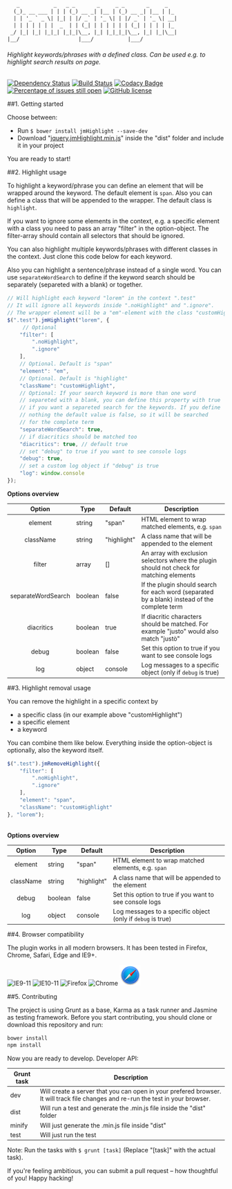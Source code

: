 ```
   _           _   _ _       _     _ _       _     _   
  (_)_ __ ___ | | | (_) __ _| |__ | (_) __ _| |__ | |_ 
  | | '_ ` _ \| |_| | |/ _` | '_ \| | |/ _` | '_ \| __|
  | | | | | | |  _  | | (_| | | | | | | (_| | | | | |_ 
 _/ |_| |_| |_|_| |_|_|\__, |_| |_|_|_|\__, |_| |_|\__|
|__/                   |___/           |___/           

```

###### Highlight keywords/phrases with a defined class. Can be used e.g. to highlight search results on page.

[![Dependency Status](https://www.versioneye.com/user/projects/55893384306662001e0000e8/badge.svg?style=flat)](https://www.versioneye.com/user/projects/55893384306662001e0000e8)
[![Build Status](https://travis-ci.org/julmot/jmHighlight.svg?branch=master)](https://travis-ci.org/julmot/jmHighlight)
[![Codacy Badge](https://api.codacy.com/project/badge/grade/27a3ed45370f41e89b02073b214c18a7)](https://www.codacy.com/app/julmot/jmHighlight)
[![Percentage of issues still open](http://isitmaintained.com/badge/open/julmot/jmHighlight.svg)](http://isitmaintained.com/project/julmot/jmHighlight "Percentage of issues still open")
[![GitHub license](https://img.shields.io/badge/license-MIT-blue.svg)](https://raw.githubusercontent.com/julmot/jmHighlight/master/LICENSE)

##1. Getting started

Choose between:
- Run `$ bower install jmHighlight --save-dev`
- Download "[jquery.jmHighlight.min.js](https://github.com/julmot/jmHighlight/blob/master/dist/jquery.jmHighlight.min.js)" inside the "dist" folder and include it in your project

You are ready to start!

##2. Highlight usage

To highlight a keyword/phrase you can define an element that will be wrapped around the
keyword. The default element is `span`. Also you can define a class that will be appended
to the wrapper. The default class is `highlight`. 

If you want to ignore some elements in the context, e.g. a specific element with a class you need to
pass an array "filter" in the option-object. The filter-array should contain all selectors that should be ignored.

You can also highlight multiple keywords/phrases with different classes in the context. Just clone this code below for each keyword.

Also you can highlight a sentence/phrase instead of a single word. You can use `separateWordSearch`
to define if the keyword search should be separately (separeted with a blank) or together.

```javascript
// Will highlight each keyword "lorem" in the context ".test"
// It will ignore all keywords inside ".noHighlight" and ".ignore".
// The wrapper element will be a "em"-element with the class "customHighlight"
$(".test").jmHighlight("lorem", {
     // Optional
    "filter": [
        ".noHighlight",
        ".ignore"
    ],
    // Optional. Default is "span"
    "element": "em",
    // Optional. Default is "highlight"
    "className": "customHighlight",
    // Optional: If your search keyword is more than one word
    // separeted with a blank, you can define this property with true
    // if you want a separeted search for the keywords. If you define
    // nothing the default value is false, so it will be searched
    // for the complete term
    "separateWordSearch": true,
    // if diacritics should be matched too
    "diacritics": true, // default true
    // set "debug" to true if you want to see console logs
    "debug": true,
    // set a custom log object if "debug" is true
    "log": window.console
});
```

**Options overview**

|       Option       | Type    | Default     | Description                                                                                   |
|:------------------:|---------|-------------|-----------------------------------------------------------------------------------------------|
|       element      | string  | "span"      | HTML element to wrap matched elements, e.g. `span`                                            |
|      className     | string  | "highlight" | A class name that will be appended to the element                                             |
|       filter       | array   | []          | An array with exclusion selectors where the plugin should not check for matching elements     |
| separateWordSearch | boolean | false       | If the plugin should search for each word (separated by a blank) instead of the complete term |
|     diacritics     | boolean | true        | If diacritic characters should be matched. For example "justo" would also match "justò"       |
|        debug       | boolean | false       | Set this option to true if you want to see console logs                                       |
|         log        | object  | console     | Log messages to a specific object (only if  `debug` is true)                                  |

##3. Highlight removal usage

You can remove the highlight in a specific context by
 - a specific class (in our example above "customHighlight")
 - a specific element
 - a keyword
 
You can combine them like below. Everything inside the option-object is optionally, also the keyword itself.

```javascript
$(".test").jmRemoveHighlight({
    "filter": [
        ".noHighlight",
        ".ignore"
    ],
    "element": "span",
    "className": "customHighlight"
}, "lorem");
		
```

**Options overview**

|   Option  | Type    | Default     | Description                                                  |
|:---------:|---------|-------------|--------------------------------------------------------------|
|  element  | string  | "span"      | HTML element to wrap matched elements, e.g. `span`           |
| className | string  | "highlight" | A class name that will be appended to the element            |
|   debug   | boolean | false       | Set this option to true if you want to see console logs      |
|    log    | object  | console     | Log messages to a specific object (only if  `debug` is true) |

##4. Browser compatibility

The plugin works in all modern browsers.
It has been tested in Firefox, Chrome, Safari, Edge and IE9+.

![IE9-11](https://raw.githubusercontent.com/alrra/browser-logos/master/internet-explorer/internet-explorer_48x48.png)
![IE10-11](https://raw.githubusercontent.com/alrra/browser-logos/master/internet-explorer-tile/internet-explorer-tile_48x48.png)
![Firefox](https://raw.githubusercontent.com/alrra/browser-logos/master/firefox/firefox_48x48.png)
![Chrome](https://raw.githubusercontent.com/alrra/browser-logos/master/chrome/chrome_48x48.png)
![Safari](https://raw.githubusercontent.com/alrra/browser-logos/master/safari/safari_48x48.png)


##5. Contributing

The project is using Grunt as a base, Karma as a task runner
and Jasmine as testing framework.
Before you start contributing, you should clone or download this repository and run:

```bash
bower install
npm install
```

Now you are ready to develop. Developer API:

| Grunt task | Description                                                                                                                      |
|------------|----------------------------------------------------------------------------------------------------------------------------------|
| dev        | Will create a server that you can open in your prefered browser. It will track file changes and re-run the test in your browser. |
| dist       | Will run a test and generate the .min.js file inside the "dist" folder                                                           |
| minify     | Will just generate the .min.js file inside "dist"                                                                                |
| test       | Will just run the test                                                                                                           |

Note: Run the tasks with `$ grunt [task]` (Replace "[task]" with the actual task).

If you're feeling ambitious, you can submit a pull request – how thoughtful
of you!
Happy hacking!

